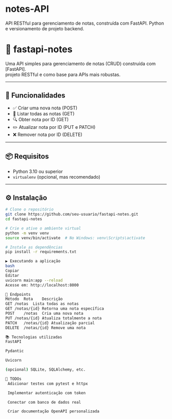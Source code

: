 # notes-API
API RESTful para gerenciamento de notas, construída com FastAPI. Python e versionamento de projeto backend.


# 📝 fastapi-notes

Uma API simples para gerenciamento de notas (CRUD) construída com [FastAPI].  
projeto RESTful e como base para APIs mais robustas.

---

## 🚀 Funcionalidades

- ✅ Criar uma nova nota (POST)
- 📄 Listar todas as notas (GET)
- 🔍 Obter nota por ID (GET)
- ✏️ Atualizar nota por ID (PUT e PATCH)
- ❌ Remover nota por ID (DELETE)

---

## 📦 Requisitos

- Python 3.10 ou superior
- `virtualenv` (opcional, mas recomendado)

---

## ⚙️ Instalação

```bash
# Clone o repositório
git clone https://github.com/seu-usuario/fastapi-notes.git
cd fastapi-notes

# Crie e ative o ambiente virtual
python -m venv venv
source venv/bin/activate  # No Windows: venv\Scripts\activate

# Instale as dependências
pip install -r requirements.txt

▶️ Executando a aplicação
bash
Copiar
Editar
uvicorn main:app --reload
Acesse em: http://localhost:8000

🧪 Endpoints
Método	Rota	Descrição
GET	/notas	Lista todas as notas
GET	/notas/{id}	Retorna uma nota específica
POST	/notas	Cria uma nova nota
PUT	/notas/{id}	Atualiza totalmente a nota
PATCH	/notas/{id}	Atualização parcial
DELETE	/notas/{id}	Remove uma nota

📚 Tecnologias utilizadas
FastAPI

Pydantic

Uvicorn

(opcional) SQLite, SQLAlchemy, etc.

📌 TODOs
 Adicionar testes com pytest e httpx

 Implementar autenticação com token

 Conectar com banco de dados real

 Criar documentação OpenAPI personalizada

